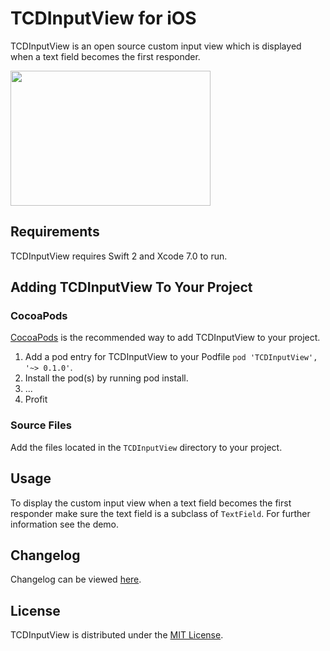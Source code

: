 # TCDInputView for iOS
TCDInputView is an open source custom input view which is displayed when a text field becomes the first responder.

<img src="http://tomdiggle.com/assets/images/tcdinputview.png" width="320" height="216">

## Requirements
TCDInputView requires Swift 2 and Xcode 7.0 to run.

## Adding TCDInputView To Your Project
### CocoaPods
[CocoaPods](http://cocoapods.org/) is the recommended way to add TCDInputView to your project.

1. Add a pod entry for TCDInputView to your Podfile `pod 'TCDInputView', '~> 0.1.0'`.
2. Install the pod(s) by running pod install.
3. ...
4. Profit

### Source Files
Add the files located in the `TCDInputView` directory to your project.

## Usage
To display the custom input view when a text field becomes the first responder make sure the text field is a subclass of `TextField`. For further information see the demo.

## Changelog
Changelog can be viewed [here](https://github.com/tomdiggle/tcdinputview/blob/master/Changelog.markdown).

## License
TCDInputView is distributed under the [MIT License](https://github.com/tomdiggle/tcdinputview/blob/master/LICENSE).

